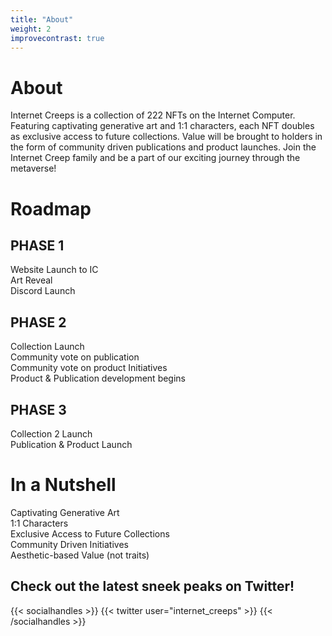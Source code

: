 ```yaml
---
title: "About"
weight: 2
improvecontrast: true
---
```

# About
Internet Creeps is a collection of 222 NFTs on the Internet Computer. Featuring captivating generative art and 1:1 characters, each NFT doubles as exclusive access to future collections. Value will be brought to holders in the form of community driven publications and product launches. Join the Internet Creep family and be a part of our exciting journey through the metaverse!
# Roadmap  

## PHASE 1

 Website Launch to IC\
 Art Reveal\
 Discord Launch

## PHASE 2

 Collection Launch\
 Community vote on publication\
 Community vote on product Initiatives\
 Product & Publication development begins  

## PHASE 3  

 Collection 2 Launch  
 Publication & Product Launch  

# In a Nutshell
 Captivating Generative Art\
 1:1 Characters\
 Exclusive Access to Future Collections\
 Community Driven Initiatives\
 Aesthetic-based Value (not traits)

## Check out the latest sneek peaks on Twitter!
{{< socialhandles >}}
    {{< twitter user="internet_creeps" >}}
{{< /socialhandles >}}

